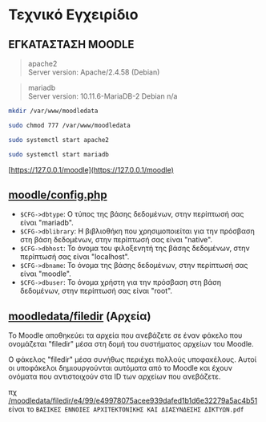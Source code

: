 # Τεχνικό Εγχειρίδιο

## ΕΓΚΑΤΑΣΤΑΣΗ MOODLE

> apache2 <br>
> Server version: Apache/2.4.58 (Debian)

> mariadb <br>
> Server version: 10.11.6-MariaDB-2 Debian n/a

```bash
mkdir /var/www/moodledata
```

```bash
sudo chmod 777 /var/www/moodledata
```

```bash
sudo systemctl start apache2
```

```bash
sudo systemctl start mariadb
```

[https://127.0.0.1/moodle](https://127.0.0.1/moodle)

## [moodle/config.php](./moodle/config.php) 

 - `$CFG->dbtype`: Ο τύπος της βάσης δεδομένων, στην περίπτωσή σας είναι "mariadb".
 - `$CFG->dblibrary`: Η βιβλιοθήκη που χρησιμοποιείται για την πρόσβαση στη βάση δεδομένων, στην περίπτωσή σας είναι "native".
 - `$CFG->dbhost`: Το όνομα του φιλοξενητή της βάσης δεδομένων, στην περίπτωσή σας είναι "localhost".
 - `$CFG->dbname`: Το όνομα της βάσης δεδομένων, στην περίπτωσή σας είναι "moodle".
 - `$CFG->dbuser`: Το όνομα χρήστη για την πρόσβαση στη βάση δεδομένων, στην περίπτωσή σας είναι "root".

## [moodledata/filedir](./moodledata/filedir) (Αρχεία)

Το Moodle αποθηκεύει τα αρχεία που ανεβάζετε σε έναν φάκελο που ονομάζεται "filedir" μέσα στη δομή του συστήματος αρχείων του Moodle.

Ο φάκελος "filedir" μέσα συνήθως περιέχει πολλούς υποφακέλους. Αυτοί οι υποφάκελοι δημιουργούνται αυτόματα από το Moodle και έχουν ονόματα που αντιστοιχούν στα ID των αρχείων που ανεβάζετε.

πχ [/moodledata/filedir/e4/99/e49978075acee939dafed1b1d6e32279a5ac4b51](/moodledata/filedir/e4/99/e49978075acee939dafed1b1d6e32279a5ac4b51) είναι το `ΒΑΣΙΚΕΣ ΕΝΝΟΙΕΣ ΑΡΧΙΤΕΚΤΟΝΙΚΗΣ ΚΑΙ ΔΙΑΣΥΝΔΕΣΗΣ ΔΙΚΤΥΩΝ.pdf`

